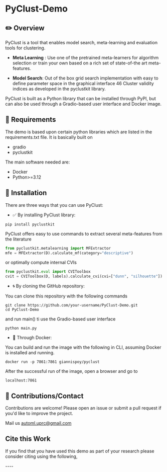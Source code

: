 # PyClust-Demo
 
## ✏️ Overview
PyClust is a tool that enables model search, meta-learning and evaluation tools for clustering. 

- **Meta Learning** : Use one of the pretrained meta-learners for algorithm selection or train your own based on a rich 
set of state-of-the art meta-features.

- **Model Search**: Out of the box grid search implementation with easy to define parameter space in the graphical 
interface 46 Cluster validity indices as developed in the pyclustkit library. 

PyClust is built as a Python library that can be installed through PyPI, but can also be used through a Gradio-based user interface and Docker image.

## 📓 Requirements

The demo is based upon certain python libraries which are listed in the requirements.txt file. 
It is basically built on

- gradio 
- pyclustkit

The main software needed are:

- Docker
- Python>=3.12


## 🔁 Installation

There are three ways that you can use PyClust:

- ✅ By installing PyClust library:
```comandline
pip install pyclustkit
```

PyClust offers easy to use commands to extract several meta-features from the literature
```python
from pyclustkit.metalearning import MFExtractor
mfe = MFExtractor(D).calculate_mf(category="descriptive")
```
or optimally compute internal CVIs
```python
from pyclustkit.eval import CVIToolbox
cvit = CVIToolbox(D, labels).calculate_cvi(cvi=["dunn", "silhouette"])
```

- 🌀 By cloning the GitHub repository:

You can clone this repository with the following commands
```commandline
git clone https://github.com/your-username/PyClust-Demo.git  
cd PyClust-Demo   
```

and run main() ti use the Gradio-based user interface
```commandline
python main.py
```

- 🐳 Through Docker:

You can build and run the image with the following in CLI, assuming Docker is installed and running.
```commandline 
docker run -p 7861:7861 giannispoy/pyclust
```
After the successful run of the image, open a browser and go to
```commandline
localhost:7861
```


## 🤝 Contributions/Contact
Contributions are welcome! Please open an issue or submit a pull request if you'd like to improve the project.

Mail us  automl.uprc@gmail.com

## Cite this Work
If you find that you have used this demo as part of your research please consider citing using the following, 

*----*

